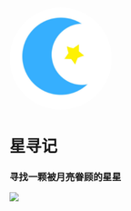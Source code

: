 <!--
 * @Author: 蔡鑫 1058360098@qq.com
 * @Date: 2021-02-07 16:56:54
 * @LastEditors: 蔡鑫 1058360098@qq.com
 * @LastEditTime: 2023-03-22 14:42:52
 * @FilePath: \docsify\docs\_coverpage.md
 * @Description: 这是默认设置,请设置`customMade`, 打开koroFileHeader查看配置 进行设置: https://github.com/OBKoro1/koro1FileHeader/wiki/%E9%85%8D%E7%BD%AE
-->
<!-- _coverpage.md -->

<img width="180px" style="border-radius: 50%" bor src="./assets/logo.jpg"/>

<h1>星寻记</h1>

<h3>寻找一颗被月亮眷顾的星星</h3>

<!-- 背景图片 -->

![](//cdn.jsdelivr.net/gh/caix-github/pics-storage/background.jpg)
